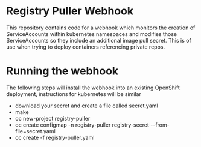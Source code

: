 # Registry Puller Webhook

This repository contains code for a webhook which monitors the creation of ServiceAccounts within kubernetes namespaces and modifies those ServiceAccounts so they include an additional image pull secret.  This is of use when trying to deploy containers referencing private repos.

# Running the webhook

The following steps will install the webhook into an existing OpenShift deployment, instructions for kubernetes will be similar

* download your secret and create a file called secret.yaml
* make
* oc new-project registry-puller
* oc create configmap -n registry-puller registry-secret --from-file=secret.yaml
* oc create -f registry-puller.yaml
